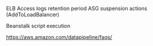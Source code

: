 


ELB Access logs retention period
ASG suspension actions (AddToLoadBalancer)

Beanstalk script execution



https://aws.amazon.com/datapipeline/faqs/
